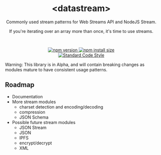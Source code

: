 <div align="center">
<!--<br/><br/><br/><br/><br/><br/><br/>
<br/><br/><br/><br/><br/><br/><br/>-->
<h1>&lt;datastream&gt;</h1>
<p>Commonly used stream patterns for Web Streams API and NodeJS Stream.</p>
<p>If you're iterating over an array more than once, it's time to use streams.</p>
<br />
<p>
  <a href="https://www.npmjs.com/package/@datastream/core?activeTab=versions">
    <img src="https://badge.fury.io/js/@datastream/core.svg" alt="npm version" style="max-width:100%;">
  </a>
  <a href="https://packagephobia.com/result?p=@datastream/core">
    <img src="https://packagephobia.com/badge?p=@datastream/core" alt="npm install size" style="max-width:100%;">
  </a>
  <!--<a href="https://github.com/willfarrell/datastream/actions/workflows/tests.yml">
    <img src="https://github.com/willfarrell/datastream/actions/workflows/tests.yml/badge.svg?branch=main&event=push" alt="GitHub Actions CI status badge" style="max-width:100%;">
  </a>-->
  <br/>
   <a href="https://standardjs.com/">
    <img src="https://img.shields.io/badge/code_style-standard-brightgreen.svg" alt="Standard Code Style"  style="max-width:100%;">
  </a>
  <!--<a href="https://snyk.io/test/github/willfarrell/datastream">
    <img src="https://snyk.io/test/github/willfarrell/datastream/badge.svg" alt="Known Vulnerabilities" data-canonical-src="https://snyk.io/test/github/willfarrell/datastream" style="max-width:100%;">
  </a>
  <a href="https://github.com/willfarrell/datastream/actions/workflows/sast.yml">
    <img src="https://github.com/willfarrell/datastream/actions/workflows/sast.yml/badge.svg?branch=main&event=push" alt="SAST" style="max-width:100%;">
  </a>
  <a href="https://bestpractices.coreinfrastructure.org/projects/0000">
    <img src="https://bestpractices.coreinfrastructure.org/projects/0000/badge" alt="Core Infrastructure Initiative (CII) Best Practices"  style="max-width:100%;">
  </a>-->
</p>
</div>

Warning: This library is in Alpha, and will contain breaking changes as modules mature to have consistent usage patterns.

## Roadmap
- Documentation
- More stream modules
  - charset detection and encoding/decoding 
  - compression
  - JSON Schema
- Possible future stream modules
  - JSON Stream
  - JSON
  - IPFS
  - encrypt/decrypt
  - XML


